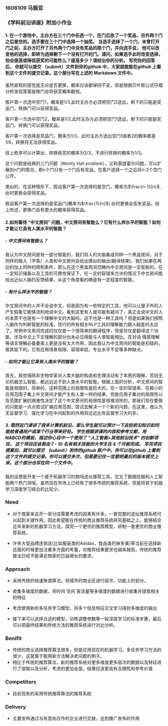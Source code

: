 ###  1606109 马振亚

### 《学科前沿讲座》附加小作业

#### 1. 在一个游戏中，主办方在三个门中任选一个，在门后放了一个奖品，另外两个门之后是空的。选手要在三个门中选择一个抽奖。 当选手选择了一个门，未曾打开门之前，主办方打开了另外两个门中没有奖品的那个门，并向选手说， 他可以改变他的选择，即转为选择剩下一个没有打开的门。请问，如果选手此时改变选择， 他会提高或降低获奖的可能性么？提高多少？请给出你的分析。 写完你的回答后， 你就可以提交 （submit）文件到你的github 中，大家就能能在github 上看到这个文件的提交记录。这个部分写在上述的 Markdown 文件中。

虽然直观的感觉是无论是否更换，概率应该都保持不变，但是根据贝叶斯公式仔细分析发现答案是换门会将获奖概率翻倍。

客户第一次选中空门1，概率是1/3,此时主办方必须把空门2选出，剩下的只能是奖品门，转换门可以获得奖品。

客户第一次选中空门2，概率是1/3,此时主办方必须把空门1选出，剩下的只能是奖品门，转换门可以获得奖品。

客户第一次选择是奖品门，概率为1/3，此时主办方选出空门1或者2的概率都是1/6，转换将无法获得奖品。

综上枚举可以计算出，转换获奖的概率为2/3，不进行转换的概率为1/3。

这个问题是经典的三门问题（Monty Hall problem），又称蒙提霍尔问题，可以扩展到n门的情况，即n个门只有一个门后有奖品，在客户选择一个之后将n-2个空门公开。

类似的，在这种情形下，假设客户第一次选择的是空门，概率为$\frac{n-1}{n}$ ,此时更换会获得奖品。

假设客户第一次选择的是奖品门(概率为$\frac{1}{n}$) 此时更换会丢失奖品，综上所述，更换门会有更大的概率获得奖品。

 #### 2.如何看待 “中文房间” 问题，中文房间有智能么？它有什么样水平的智能？如何才能让它具有人类水平的智能？

##### - 中文房间有智能么？

我认为中文房间是有一部分智能的，我们将人的大脑看成同样一个黑盒房间，对于同样的输入（字条）人类和中文房间会给出类似的输出(翻译结果)，我们如果在两边的加上同样的限制条件，那么在这个黑盒观测范畴内中文房间是一定智能的。在一定知识储备以及工具的可靠性保证下，在一定的容错率允许的情况下中文房间能给出近似人脑的反馈结果，从这个角度看的确是有一定程度的智能。

##### - 有什么样水平的智能？

中文房间中的人并不会说中文，但是因为有一些特定的工具，他可以让屋子外的人产生假象它能够流利地说中文。看到这里有人就可能有疑问了，真正会说中文的人的本质不也是有一个理解中文的大脑吗，这不也是一种工具吗？但是如果我们按照人脑作为判断智能的标准，现行的所有相关NLP工具的理解能力跟人脑差的太远了。举例中文房间完成的仅仅是一个很简单的翻译程序，但是仅仅是翻译这个功能，涉及中文上下文理解的部分也未必见得能与人类智能相比。在对话 情感理解等语言理解必备要素上更是没有太大作用，因此我认为中文房间的智能是初级的，极其低下的。它有应用场景局限、容错率低，专业水平不足等多种缺点。 

##### - 如何才能让它具有人类水平的智能？

首先，我觉得除非生物学家对人类大脑的构造和生理活动有了本质的理解，否则无论机器怎么智能，都远远达不到人类水平的智能。根据上面的分析，中文房间的智能是局限的，简单的，这种范围上的局限性是巨大的，在一定的容错率、在极小的应用范围子集上中文房间才能产生和人类一样的结果，但是应用子集对的局限性以及范围扩展的艰难性决定了这个中文房间的局限性是很难消除的。那我们现在要做的只能是一点点尝试扩展应用范围，尝试去解决一个个新的问题。在这里，我认为无监督学习、强化学习在中间起到的作用将远远比有监督学习大的多。

 ##### 3. 既然这门课讲了很多计算机前沿，那么学生就可以预计一下这些前沿知识如何能给普通用户或某个行业带来好处。 学生根据讲课的内容和参考文献，用 NABCD的模板，描述你心目中一个使用了 “人工智能+其他前沿技术” 的创新项目。 这个项目应该是由 7 - 10 名有相关技能的大学生在 4 个月能完成。 写完项目提案后，就可以提交 （submit）到你的github 账户中，你可以在github 上看到这个文件的提交记录。你可以提交多次，但是要记住一定要把最后的版本提交上来。这个部分也写在同一个文件中。
我的设想是开发一个基于机器学习的商场选址推荐工具，交叉了数据挖掘和人工智能两个热门领域，虽然现在市场上已经有了很多传统的推荐系统，但是将其于机器学习深度学习结合的比较少。

### Need

- 对于商家来说开一家分店需要考虑的因素有许多，一套完整的选址推荐系统可以起到关键作用，因此希望能在传统的商业推荐系统研究基础之上，能够结合近年来新的机器学习方法，探究一个更优的推荐模型，研制一套更优的商业推荐系统。

- 许多大型品牌连锁店(比如服装类的Adidas，食品类的味多美)等当前在选择新店面的时候更加注重多方面的考量，对推荐结果要求也越来越高，传统的推荐算法已经不能满足商家的日益增长的要求。

 ### Approach

- 采用传统的快速聚类算法，将城市的商业区进行层次、功能上的划分。
- 收集多维度的数据，将时间 空间 客流量等多维度的数据进行收集并提取相关的特征

- 考虑使用新的多任务学习模型，将多个信息特征交叉学习得到多维度的输出
- 接下来可以选择合适的模型，训练调整参数等一般深度学习的标准步骤，最后可以把最终结果和传统方法的推荐系统进行对比分析。

### Benifit

- 传统的商业选择推荐算法很多，但是应用现在的机器学习，多任务学习方法的很少，这是属于能用新方法解决老问题的例子。
- 相比于传统的推荐算法，新的推荐系统对更多维度更多层次的数据以及特征进行了提取以及分析，考虑的更加全面，结果应该更具有合理性和参考价值

### Competitors

- 目前现有的采用传统推荐算法的推荐系统

### Delivery

- 主要发布通过与有意向合作的企业进行交接，达到推广发布的作用







